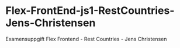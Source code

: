 # Flex-FrontEnd-js1-RestCountries-Jens-Christensen
Examensuppgift Flex Frontend - Rest Countries - Jens Christensen


